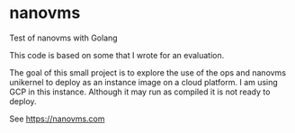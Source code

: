 # nanovms
Test of nanovms with Golang

This code is based on some that I wrote for an evaluation.

The goal of this small project is to explore the use of the ops and nanovms
unikernel to deploy as an instance image on a cloud platform. I am using GCP in
this instance. Although it may run as compiled it is not ready to deploy.

See https://nanovms.com
